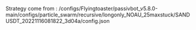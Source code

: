 Strategy come from : /configs/Flyingtoaster/passivbot_v5.8.0-main/configs/particle_swarm/recursive/longonly_NOAU_25maxstuck/SANDUSDT_20221116081822_3d04a/config.json